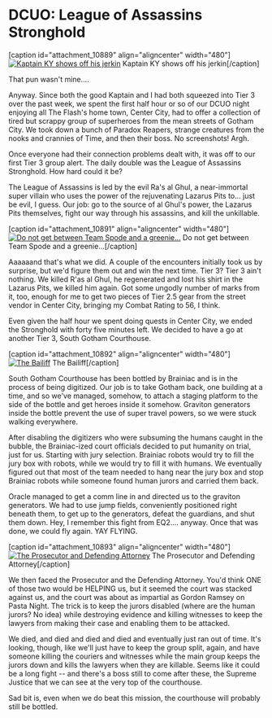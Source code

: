 # DCUO: League of Assassins Stronghold

[caption id="attachment\_10889" align="aligncenter" width="480"][![Kaptain KY shows off his jerkin](http://westkarana.com/wp-content/uploads/2013/05/MPYR0225_ART_001-PC-12-22.58.510-480x342.jpg)](http://westkarana.com/wp-content/uploads/2013/05/MPYR0225_ART_001-PC-12-22.58.510.jpg) Kaptain KY shows off his jerkin[/caption]

That pun wasn't mine....

Anyway. Since both the good Kaptain and I had both squeezed into Tier 3 over the past week, we spent the first half hour or so of our DCUO night enjoying all The Flash's home town, Center City, had to offer a collection of tired but scrappy group of superheroes from the mean streets of Gotham City. We took down a bunch of Paradox Reapers, strange creatures from the nooks and crannies of Time, and then their boss. No screenshots! Argh.

Once everyone had their connection problems dealt with, it was off to our first Tier 3 group alert. The daily double was the League of Assassins Stronghold. How hard could it be?

The League of Assassins is led by the evil Ra's al Ghul, a near-immortal super villain who uses the power of the rejuvenating Lazarus Pits to... just be evil, I guess. Our job: go to the source of al Ghul's power, the Lazarus Pits themselves, fight our way through his assassins, and kill the unkillable.

[caption id="attachment\_10891" align="aligncenter" width="480"][![Do not get between Team Spode and a greenie...](http://westkarana.com/wp-content/uploads/2013/05/DCGame-2013-05-12-22-29-01-03-480x343.jpg)](http://westkarana.com/wp-content/uploads/2013/05/DCGame-2013-05-12-22-29-01-03.jpg) Do not get between Team Spode and a greenie...[/caption]

Aaaaaand that's what we did. A couple of the encounters initially took us by surprise, but we'd figure them out and win the next time. Tier 3? Tier 3 ain't nothing. We killed R'as al Ghul, he regenerated and lost his shirt in the Lazarus Pits, we killed him again. Got some ungodly number of marks from it, too, enough for me to get two pieces of Tier 2.5 gear from the street vendor in Center City, bringing my Combat Rating to 56, I think.

Even given the half hour we spent doing quests in Center City, we ended the Stronghold with forty five minutes left. We decided to have a go at another Tier 3, South Gotham Courthouse.

[caption id="attachment\_10892" align="aligncenter" width="480"][![The Bailiff](http://westkarana.com/wp-content/uploads/2013/05/DCGame-2013-05-12-23-29-28-53-480x300.jpg)](http://westkarana.com/wp-content/uploads/2013/05/DCGame-2013-05-12-23-29-28-53.jpg) The Bailiff[/caption]

South Gotham Courthouse has been bottled by Brainiac and is in the process of being digitized. Our job is to take Gotham back, one building at a time, and so we've managed, somehow, to attach a staging platform to the side of the bottle and get heroes inside it somehow. Graviton generators inside the bottle prevent the use of super travel powers, so we were stuck walking everywhere.

After disabling the digitizers who were subsuming the humans caught in the bubble, the Brainiac-ized court officials decided to put humanity on trial, just for us. Starting with jury selection. Brainiac robots would try to fill the jury box with robots, while we would try to fill it with humans. We eventually figured out that most of the team needed to hang near the jury box and stop Brainiac robots while someone found human jurors and carried them back.

Oracle managed to get a comm line in and directed us to the graviton generators. We had to use jump fields, conveniently positioned right beneath them, to get up to the generators, defeat the guardians, and shut them down. Hey, I remember this fight from EQ2.... anyway. Once that was done, we could fly again. YAY FLYING.

[caption id="attachment\_10893" align="aligncenter" width="480"][![The Prosecutor and Defending Attorney](http://westkarana.com/wp-content/uploads/2013/05/MADV119_AUDIO-PC-12-23.53.140-480x343.jpg)](http://westkarana.com/wp-content/uploads/2013/05/MADV119_AUDIO-PC-12-23.53.140.jpg) The Prosecutor and Defending Attorney[/caption]

We then faced the Prosecutor and the Defending Attorney. You'd think ONE of those two would be HELPING us, but it seemed the court was stacked against us, and the court was about as impartial as Gordon Ramsey on Pasta Night. The trick is to keep the jurors disabled (where are the human jurors? No idea) while destroying evidence and killing witnesses to keep the lawyers from making their case and enabling them to be attacked.

We died, and died and died and died and eventually just ran out of time. It's looking, though, like we'll just have to keep the group split, again, and have someone killing the couriers and witnesses while the main group keeps the jurors down and kills the lawyers when they are killable. Seems like it could be a long fight -- and there's a boss still to come after these, the Supreme Justice that we can see at the very top of the courthouse.

Sad bit is, even when we do beat this mission, the courthouse will probably still be bottled.
